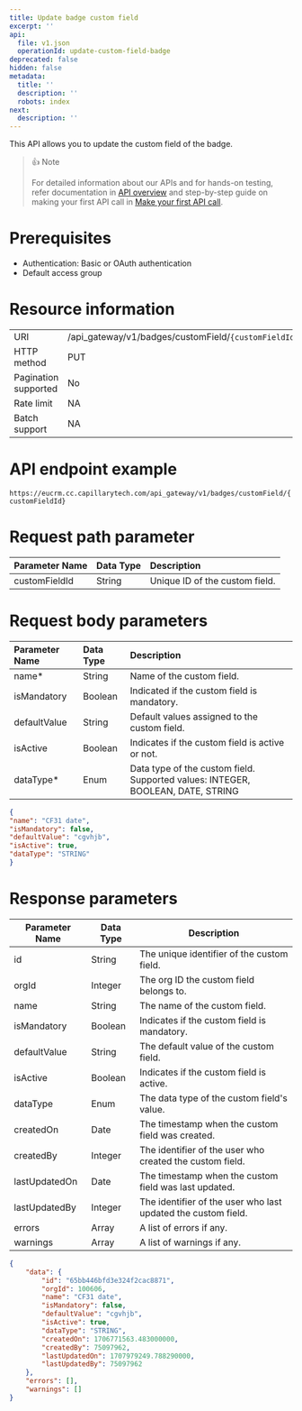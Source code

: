 ```yaml
---
title: Update badge custom field
excerpt: ''
api:
  file: v1.json
  operationId: update-custom-field-badge
deprecated: false
hidden: false
metadata:
  title: ''
  description: ''
  robots: index
next:
  description: ''
---
```

This API allows you to update the custom field of the badge.

> 👍 Note
> 
> For detailed information about our APIs and for hands-on testing, refer documentation in [API overview](https://docs.capillarytech.com/reference/apioverview) and  step-by-step guide on making your first API call in [Make your first API call](https://docs.capillarytech.com/reference/make-your-first-api-call).

# Prerequisites

-   Authentication: Basic or OAuth authentication 
-   Default access group 

# Resource information

|                      |                                                    |
| :------------------- | :------------------------------------------------- |
| URI                  | /api_gateway/v1/badges/customField/`{customFieldId}` |
| HTTP method          | PUT                                                |
| Pagination supported | No                                                 |
| Rate limit           | NA                                                 |
| Batch support        | NA                                                 |

# API endpoint example

`https://eucrm.cc.capillarytech.com/api_gateway/v1/badges/customField/{customFieldId}`

# Request path parameter

| Parameter Name | Data Type | Description                    |
| :------------- | :-------- | :----------------------------- |
| customFieldId  | String    | Unique ID of the custom field. |

# Request body parameters

| Parameter Name | Data Type | Description                                                                     |
| :------------- | :-------- | :------------------------------------------------------------------------------ |
| name\*         | String    | Name of the custom field.                                                       |
| isMandatory    | Boolean   | Indicated if the custom field is mandatory.                                     |
| defaultValue   | String    | Default values assigned to the custom field.                                    |
| isActive       | Boolean   | Indicates if the custom field is active or not.                                 |
| dataType\*     | Enum      | Data type of the custom field. Supported values: INTEGER, BOOLEAN, DATE, STRING |

```json
{
"name": "CF31 date",
"isMandatory": false,
"defaultValue": "cgvhjb",
"isActive": true,
"dataType": "STRING"
}
```

# Response parameters

| Parameter Name | Data Type | Description                                                   |
| -------------- | --------- | ------------------------------------------------------------- |
| id             | String    | The unique identifier of the custom field.                    |
| orgId          | Integer   | The org ID the custom field belongs to.                       |
| name           | String    | The name of the custom field.                                 |
| isMandatory    | Boolean   | Indicates if the custom field is mandatory.                   |
| defaultValue   | String    | The default value of the custom field.                        |
| isActive       | Boolean   | Indicates if the custom field is active.                      |
| dataType       | Enum      | The data type of the custom field's value.                    |
| createdOn      | Date      | The timestamp when the custom field was created.              |
| createdBy      | Integer   | The identifier of the user who created the custom field.      |
| lastUpdatedOn  | Date      | The timestamp when the custom field was last updated.         |
| lastUpdatedBy  | Integer   | The identifier of the user who last updated the custom field. |
| errors         | Array     | A list of errors if any.                                      |
| warnings       | Array     | A list of warnings if any.                                    |

```json
{
    "data": {
        "id": "65bb446bfd3e324f2cac8871",
        "orgId": 100606,
        "name": "CF31 date",
        "isMandatory": false,
        "defaultValue": "cgvhjb",
        "isActive": true,
        "dataType": "STRING",
        "createdOn": 1706771563.483000000,
        "createdBy": 75097962,
        "lastUpdatedOn": 1707979249.788290000,
        "lastUpdatedBy": 75097962
    },
    "errors": [],
    "warnings": []
}
```